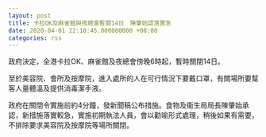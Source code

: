 ```yaml
---
layout: post
title: 卡拉OK及麻雀館與夜總會暫關14日　陳肇始認落實急
date: 2020-04-01 22:10:45.000000000 +08:00
categories: rss
---
```


政府決定，全港卡拉OK、麻雀館及夜總會傍晚6時起，暫時關閉14日。

至於美容院、會所及按摩院，進入處所的人在可行情況下要戴口罩，有關場所要幫客人量體溫及提供消毒潔手液。

政府在關閉令實施前約4分鐘，發新聞稿公布措施。食物及衞生局局長陳肇始承認，新措施落實較急，實施初期執法人員，會以勸喻形式處理，稍後如果有需要，不排除要求美容院及按摩院等場所關閉。
